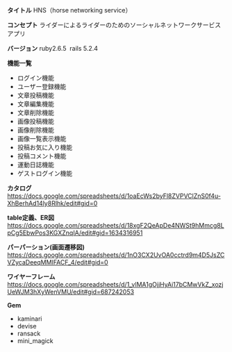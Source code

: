 **タイトル**
HNS（horse networking service）

**コンセプト**
ライダーによるライダーのためのソーシャルネットワークサービスアプリ

**バージョン**
ruby2.6.5  rails 5.2.4

**機能一覧**
* ログイン機能
* ユーザー登録機能
* 文章投稿機能
* 文章編集機能
* 文章削除機能
* 画像投稿機能
* 画像削除機能
* 画像一覧表示機能
* 投稿お気に入り機能
* 投稿コメント機能
* 運動日誌機能
* ゲストログイン機能

**カタログ**
https://docs.google.com/spreadsheets/d/1oaEcWs2byFl8ZVPVClZnS0f4u-XhBerhAd14ly8Rlhk/edit#gid=0

**table定義、ER図**
https://docs.google.com/spreadsheets/d/18xgF2QeApDe4NWSt9hMmcg8LpCg5EbwPos3KGXZnqIA/edit#gid=1634316951


**パーパーション(画面遷移図)**
https://docs.google.com/spreadsheets/d/1nO3CX2UvOA0cctrd9m4D5JsZCVZycaDeeqMMIFACF_4/edit#gid=0

**ワイヤーフレーム**
https://docs.google.com/spreadsheets/d/1_vlMA1gOjjHyAi17bCMwVkZ_xozjUeWJM3hXyWenVMU/edit#gid=687242053

**Gem**
* kaminari
* devise
* ransack
* mini_magick